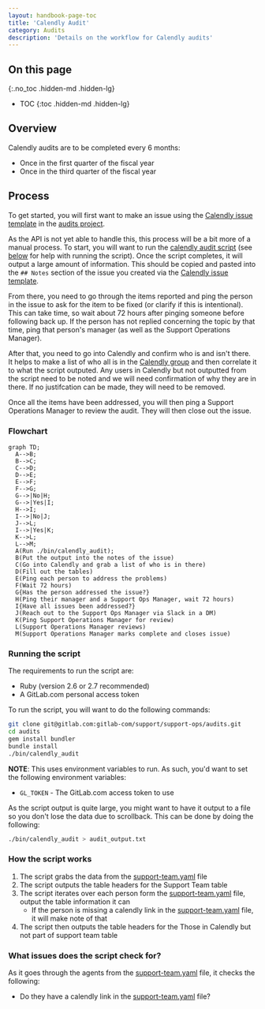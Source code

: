 ```yaml
---
layout: handbook-page-toc
title: 'Calendly Audit'
category: Audits
description: 'Details on the workflow for Calendly audits'
---
```


## On this page
{:.no_toc .hidden-md .hidden-lg}

- TOC
{:toc .hidden-md .hidden-lg}

## Overview

Calendly audits are to be completed every 6 months:

* Once in the first quarter of the fiscal year
* Once in the third quarter of the fiscal year

## Process

To get started, you will first want to make an issue using the
[Calendly issue template](https://gitlab.com/gitlab-com/support/support-ops/support-ops-tools/audits/-/issues/new?issuable_template=Calendly)
in the
[audits project](https://gitlab.com/gitlab-com/support/support-ops/support-ops-tools/audits).

As the API is not yet able to handle this, this process will be a bit more of a
manual process. To start, you will want to run the
[calendly audit script](https://gitlab.com/gitlab-com/support/support-ops/support-ops-tools/audits/-/blob/master/bin/calendly_audit)
(see [below](#running-the-script) for help with running the script). Once the
script completes, it will output a large amount of information. This should be
copied and pasted into the `## Notes` section of the issue you created via the
[Calendly issue template](https://gitlab.com/gitlab-com/support/support-ops/support-ops-tools/audits/-/issues/new?issuable_template=Calendly).

From there, you need to go through the items reported and ping the person in
the issue to ask for the item to be fixed (or clarify if this is intentional).
This can take time, so wait about 72 hours after pinging someone before
following back up. If the person has not replied concerning the topic by that
time, ping that person's manager (as well as the Support Operations Manager).

After that, you need to go into Calendly and confirm who is and isn't there. It
helps to make a list of who all is in the
[Calendly group](https://calendly.com/app/organization/users)
and then correlate it to what the script outputed. Any users in Calendly but
not outputted from the script need to be noted and we will need confirmation of
why they are in there. If no justifcation can be made, they will need to be
removed.

Once all the items have been addressed, you will then ping a Support Operations
Manager to review the audit. They will then close out the issue.

### Flowchart

```mermaid
graph TD;
  A-->B;
  B-->C;
  C-->D;
  D-->E;
  E-->F;
  F-->G;
  G-->|No|H;
  G-->|Yes|I;
  H-->I;
  I-->|No|J;
  J-->L;
  I-->|Yes|K;
  K-->L;
  L-->M;
  A(Run ./bin/calendly_audit);
  B(Put the output into the notes of the issue)
  C(Go into Calendly and grab a list of who is in there)
  D(Fill out the tables)
  E(Ping each person to address the problems)
  F(Wait 72 hours)
  G{Has the person addressed the issue?}
  H(Ping their manager and a Support Ops Manager, wait 72 hours)
  I{Have all issues been addressed?}
  J(Reach out to the Support Ops Manager via Slack in a DM)
  K(Ping Support Operations Manager for review)
  L(Support Operations Manager reviews)
  M(Support Operations Manager marks complete and closes issue)
```

### Running the script

The requirements to run the script are:

* Ruby (version 2.6 or 2.7 recommended)
* A GitLab.com personal access token

To run the script, you will want to do the following commands:

```bash
git clone git@gitlab.com:gitlab-com/support/support-ops/audits.git
cd audits
gem install bundler
bundle install
./bin/calendly_audit
```

**NOTE**: This uses environment variables to run. As such, you'd want to set
the following environment variables:

* `GL_TOKEN` - The GitLab.com access token to use

As the script output is quite large, you might want to have it output to a file
so you don't lose the data due to scrollback. This can be done by doing the
following:

```bash
./bin/calendly_audit > audit_output.txt
```

### How the script works

1. The script grabs the data from the
   [support-team.yaml](https://gitlab.com/gitlab-com/support/team/-/blob/master/data/support-team.yaml)
   file
1. The script outputs the table headers for the Support Team table
1. The script iterates over each person form the
   [support-team.yaml](https://gitlab.com/gitlab-com/support/team/-/blob/master/data/support-team.yaml)
   file, output the table information it can
   * If the person is missing a calendly link in the
     [support-team.yaml](https://gitlab.com/gitlab-com/support/team/-/blob/master/data/support-team.yaml)
     file, it will make note of that
1. The script then outputs the table headers for the Those in Calendly but not
   part of support team table

### What issues does the script check for?

As it goes through the agents from the
[support-team.yaml](https://gitlab.com/gitlab-com/support/team/-/blob/master/data/support-team.yaml)
file, it checks the following:

* Do they have a calendly link in the
  [support-team.yaml](https://gitlab.com/gitlab-com/support/team/-/blob/master/data/support-team.yaml)
  file?
